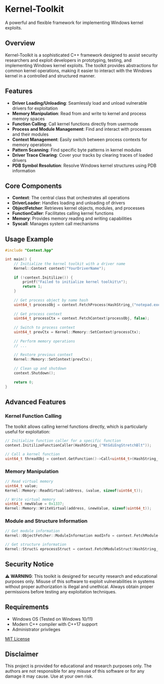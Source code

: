 
# Kernel-Toolkit

A powerful and flexible framework for implementing Windows kernel exploits.

## Overview

Kernel-Toolkit is a sophisticated C++ framework designed to assist security researchers and exploit developers in prototyping, testing, and implementing Windows kernel exploits. The toolkit provides abstractions for common kernel operations, making it easier to interact with the Windows kernel in a controlled and structured manner.

## Features

- **Driver Loading/Unloading**: Seamlessly load and unload vulnerable drivers for exploitation
- **Memory Manipulation**: Read from and write to kernel and process memory spaces
- **Function Calling**: Call kernel functions directly from usermode
- **Process and Module Management**: Find and interact with processes and their modules
- **Context Management**: Easily switch between process contexts for memory operations
- **Pattern Scanning**: Find specific byte patterns in kernel modules
- **Driver Trace Clearing**: Cover your tracks by clearing traces of loaded drivers
- **PDB Symbol Resolution**: Resolve Windows kernel structures using PDB information

## Core Components

- **Context**: The central class that orchestrates all operations
- **DriverLoader**: Handles loading and unloading of drivers
- **ObjectFetcher**: Retrieves kernel objects, modules, and processes
- **FunctionCaller**: Facilitates calling kernel functions
- **Memory**: Provides memory reading and writing capabilities
- **Syscall**: Manages system call mechanisms

## Usage Example

```cpp
#include "Context.hpp"

int main() {
    // Initialize the kernel toolkit with a driver name
    Kernel::Context context("YourDriverName");
    
    if (!context.Initilize()) {
        printf("Failed to initialize kernel toolkit\n");
        return 1;
    }
    
    // Get process object by name hash
    uint64_t processObj = context.FetchProcess(HashString_("notepad.exe"), true);
    
    // Get process context
    uint64_t processCtx = context.FetchContext(processObj, false);
    
    // Switch to process context
    uint64_t prevCtx = Kernel::Memory::SetContext(processCtx);
    
    // Perform memory operations
    // ...
    
    // Restore previous context
    Kernel::Memory::SetContext(prevCtx);
    
    // Clean up and shutdown
    context.Shutdown();
    
    return 0;
}
```

## Advanced Features

### Kernel Function Calling

The toolkit allows calling kernel functions directly, which is particularly useful for exploitation:

```cpp
// Initialize function caller for a specific function
context.InitilizeFunctionCaller(HashString_("NtGdiEngStretchBlt"));

// Call a kernel function
uint64_t threadObj = context.GetFunction()->Call<uint64_t>(HashString_("PsGetCurrentThread"));
```

### Memory Manipulation

```cpp
// Read virtual memory
uint64_t value;
Kernel::Memory::ReadVirtual(address, &value, sizeof(uint64_t));

// Write virtual memory
uint64_t newValue = 0x1337;
Kernel::Memory::WriteVirtual(address, &newValue, sizeof(uint64_t));
```

### Module and Structure Information

```cpp
// Get module information
Kernel::ObjectFetcher::ModuleInformation modInfo = context.FetchModule(HashString_("ntoskrnl.exe"));

// Get structure information
Kernel::Struct& eprocessStruct = context.FetchModuleStruct(HashString_("ntoskrnl.exe"), HashString_("_EPROCESS"));
```

## Security Notice

:warning: **WARNING**: This toolkit is designed for security research and educational purposes only. Misuse of this software to exploit vulnerabilities in systems without proper authorization is illegal and unethical. Always obtain proper permissions before testing any exploitation techniques.

## Requirements

- Windows OS (Tested on Windows 10/11)
- Modern C++ compiler with C++17 support
- Administrator privileges

[MIT License](LICENSE)

## Disclaimer

This project is provided for educational and research purposes only. The authors are not responsible for any misuse of this software or for any damage it may cause. Use at your own risk.
